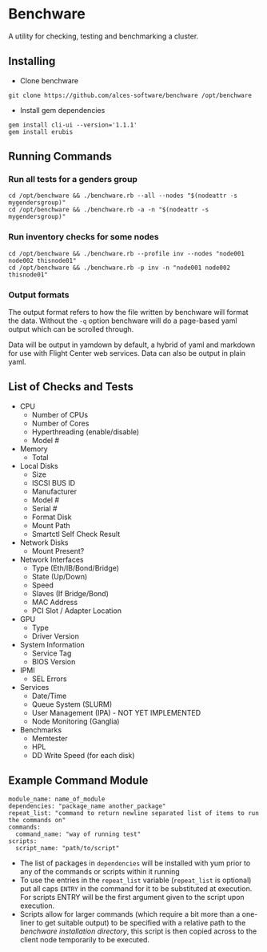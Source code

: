 # Benchware

A utility for checking, testing and benchmarking a cluster.

## Installing

- Clone benchware

```
git clone https://github.com/alces-software/benchware /opt/benchware
```

- Install gem dependencies

```
gem install cli-ui --version='1.1.1'
gem install erubis
```

## Running Commands 

### Run all tests for a genders group

```
cd /opt/benchware && ./benchware.rb --all --nodes "$(nodeattr -s mygendersgroup)"
cd /opt/benchware && ./benchware.rb -a -n "$(nodeattr -s mygendersgroup)"
```

### Run inventory checks for some nodes

```
cd /opt/benchware && ./benchware.rb --profile inv --nodes "node001 node002 thisnode01"
cd /opt/benchware && ./benchware.rb -p inv -n "node001 node002 thisnode01"
```

### Output formats

The output format refers to how the file written by benchware will format the data. Without the `-q` option benchware will do a page-based yaml output which can be scrolled through.

Data will be output in yamdown by default, a hybrid of yaml and markdown for use with Flight Center web services. Data can also be output in plain yaml.

## List of Checks and Tests

- CPU
  - Number of CPUs
  - Number of Cores
  - Hyperthreading (enable/disable)
  - Model #
- Memory
  - Total
- Local Disks
  - Size
  - ISCSI BUS ID
  - Manufacturer
  - Model #
  - Serial #
  - Format Disk
  - Mount Path
  - Smartctl Self Check Result
- Network Disks
  - Mount Present?
- Network Interfaces
  - Type (Eth/IB/Bond/Bridge)
  - State (Up/Down)
  - Speed
  - Slaves (If Bridge/Bond)
  - MAC Address
  - PCI Slot / Adapter Location
- GPU
  - Type
  - Driver Version
- System Information
  - Service Tag
  - BIOS Version
- IPMI
  - SEL Errors
- Services
  - Date/Time
  - Queue System (SLURM)
  - User Management (IPA) - NOT YET IMPLEMENTED
  - Node Monitoring (Ganglia)
- Benchmarks
  - Memtester
  - HPL
  - DD Write Speed (for each disk)

## Example Command Module

```
module_name: name_of_module
dependencies: "package_name another_package"
repeat_list: "command to return newline separated list of items to run the commands on"
commands:
  command_name: "way of running test"
scripts:
  script_name: "path/to/script"
```

- The list of packages in `dependencies` will be installed with yum prior to any of the commands or scripts within it running
- To use the entries in the `repeat_list` variable (`repeat_list` is optional) put all caps `ENTRY` in the command for it to be substituted at execution. For scripts ENTRY will be the first argument given to the script upon execution.
- Scripts allow for larger commands (which require a bit more than a one-liner to get suitable output) to be specified with a relative path to the _benchware installation directory_, this script is then copied across to the client node temporarily to be executed.
